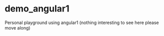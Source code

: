 # demo_angular1
Personal playground using angular1 (nothing interesting to see here please move along)
